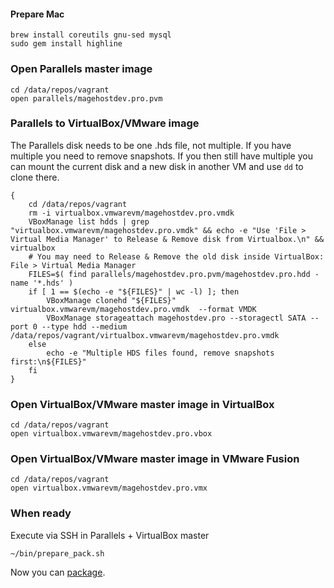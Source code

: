#### Prepare Mac
```
brew install coreutils gnu-sed mysql
sudo gem install highline
```

### Open Parallels master image

    cd /data/repos/vagrant
    open parallels/magehostdev.pro.pvm
    
### Parallels to VirtualBox/VMware image

The Parallels disk needs to be one .hds file, not multiple. If you have multiple you need to remove snapshots.
If you then still have multiple you can mount the current disk and a new disk in another VM and use `dd` to clone there.

    {
        cd /data/repos/vagrant
        rm -i virtualbox.vmwarevm/magehostdev.pro.vmdk
        VBoxManage list hdds | grep "virtualbox.vmwarevm/magehostdev.pro.vmdk" && echo -e "Use 'File > Virtual Media Manager' to Release & Remove disk from Virtualbox.\n" && virtualbox 
        # You may need to Release & Remove the old disk inside VirtualBox: File > Virtual Media Manager
        FILES=$( find parallels/magehostdev.pro.pvm/magehostdev.pro.hdd -name '*.hds' )
        if [ 1 == $(echo -e "${FILES}" | wc -l) ]; then
            VBoxManage clonehd "${FILES}" virtualbox.vmwarevm/magehostdev.pro.vmdk  --format VMDK
            VBoxManage storageattach magehostdev.pro --storagectl SATA --port 0 --type hdd --medium /data/repos/vagrant/virtualbox.vmwarevm/magehostdev.pro.vmdk
        else
            echo -e "Multiple HDS files found, remove snapshots first:\n${FILES}"
        fi
    }

### Open VirtualBox/VMware master image in VirtualBox

    cd /data/repos/vagrant
    open virtualbox.vmwarevm/magehostdev.pro.vbox

### Open VirtualBox/VMware master image in VMware Fusion

    cd /data/repos/vagrant
    open virtualbox.vmwarevm/magehostdev.pro.vmx

### When ready

Execute via SSH in Parallels + VirtualBox master

    ~/bin/prepare_pack.sh
    
Now you can [package](https://github.com/magehost/vagrant/blob/xenial/PACKAGE.md).
